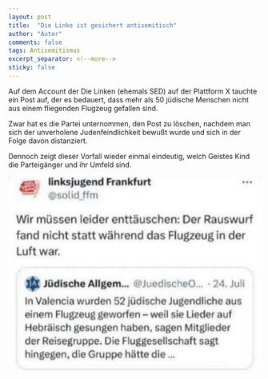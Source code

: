 ```yaml
---
layout: post
title:  "Die Linke ist gesichert antisemitisch"
author: "Autor"
comments: false
tags: Antisemitismus
excerpt_separator: <!--more-->
sticky: false
---
```



Auf dem Account der Die Linken (ehemals SED) auf der Plattform X tauchte ein Post auf, der es bedauert, dass mehr als 50 jüdische Menschen nicht aus einem fliegenden Flugzeug gefallen sind.
<!--more-->

Zwar hat es die Partei unternommen, den Post zu löschen, nachdem man sich der unverholene Judenfeindlichkeit bewußt wurde und sich in der Folge davon distanziert.

Dennoch zeigt dieser Vorfall wieder einmal eindeutig, welch Geistes Kind die Parteigänger und ihr Umfeld sind.


![Screenshot Post auf X.com](/illustration/2025-08-18-dielinke-gesichert-antisemitisch.jpg "Screenshot Post auf X.com")
